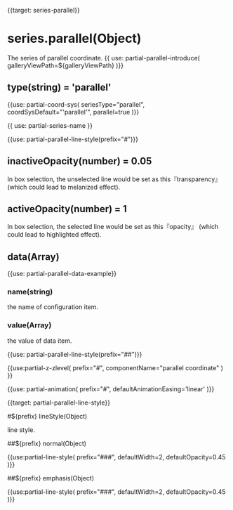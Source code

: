 
{{target: series-parallel}}

# series.parallel(Object)

The series of parallel coordinate.
{{ use: partial-parallel-introduce(
    galleryViewPath=${galleryViewPath}
)}}


## type(string) = 'parallel'


{{use: partial-coord-sys(
    seriesType="parallel",
    coordSysDefault="'parallel'",
    parallel=true
)}}


{{ use: partial-series-name }}


{{use: partial-parallel-line-style(prefix="#")}}


## inactiveOpacity(number) = 0.05

In box selection, the unselected line would be set as this『transparency』 (which could lead to melanized effect).

## activeOpacity(number) = 1

In box selection, the selected line would be set as this『opacity』 (which could lead to highlighted effect).



## data(Array)

{{use: partial-parallel-data-example}}

### name(string)

the name of configuration item.

### value(Array)

the value of data item.

{{use: partial-parallel-line-style(prefix="##")}}


{{use:partial-z-zlevel(
    prefix="#",
    componentName="parallel coordinate"
) }}

{{use: partial-animation(
    prefix="#",
    defaultAnimationEasing='linear'
)}}





{{target: partial-parallel-line-style}}

#${prefix} lineStyle(Object)

line style.

##${prefix} normal(Object)

{{use:partial-line-style(
    prefix="###",
    defaultWidth=2,
    defaultOpacity=0.45
)}}

##${prefix} emphasis(Object)

{{use:partial-line-style(
    prefix="###",
    defaultWidth=2,
    defaultOpacity=0.45
)}}



